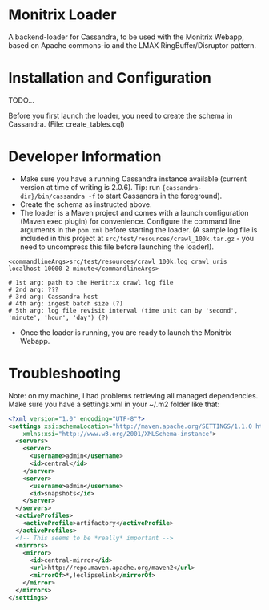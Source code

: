 # Monitrix Loader

A backend-loader for Cassandra, to be used with the Monitrix Webapp, based on Apache commons-io and the LMAX RingBuffer/Disruptor pattern. 

# Installation and Configuration

TODO...

Before you first launch the loader, you need to create the schema in Cassandra. (File: create_tables.cql)

# Developer Information

* Make sure you have a running Cassandra instance available (current version at time of writing is 2.0.6). 
  Tip: run ``{cassandra-dir}/bin/cassandra -f`` to start Cassandra in the foreground). 
* Create the schema as instructed above.
* The loader is a Maven project and comes with a launch configuration (Maven exec plugin) for convenience. 
  Configure the command line arguments in the ``pom.xml`` before starting the loader. (A sample log file is
  included in this project at ``src/test/resources/crawl_100k.tar.gz`` - you need to uncompress this file
  before launching the loader!).

```
<commandlineArgs>src/test/resources/crawl_100k.log crawl_uris localhost 10000 2 minute</commandlineArgs>
    
# 1st arg: path to the Heritrix crawl log file
# 2nd arg: ???
# 3rd arg: Cassandra host
# 4th arg: ingest batch size (?)
# 5th arg: log file revisit interval (time unit can by 'second', 'minute', 'hour', 'day') (?)
```

* Once the loader is running, you are ready to launch the Monitrix Webapp.

# Troubleshooting

Note: on my machine, I had problems retrieving all managed dependencies. Make sure you have a settings.xml in your ~/.m2 folder like that:

```xml
<?xml version="1.0" encoding="UTF-8"?>
<settings xsi:schemaLocation="http://maven.apache.org/SETTINGS/1.1.0 http://maven.apache.org/xsd/settings-1.1.0.xsd" xmlns="http://maven.apache.org/SETTINGS/1.1.0"
    xmlns:xsi="http://www.w3.org/2001/XMLSchema-instance">
  <servers>
    <server>
      <username>admin</username>
      <id>central</id>
    </server>
    <server>
      <username>admin</username>
      <id>snapshots</id>
    </server>
  </servers>
  <activeProfiles>
    <activeProfile>artifactory</activeProfile>
  </activeProfiles>
  <!-- This seems to be *really* important -->
  <mirrors>
    <mirror>
      <id>central-mirror</id>
      <url>http://repo.maven.apache.org/maven2</url>
      <mirrorOf>*,!eclipselink</mirrorOf>
    </mirror>
  </mirrors>
</settings> 
```
 
